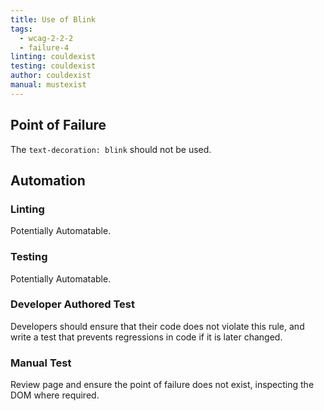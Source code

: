 ```yaml
---
title: Use of Blink
tags:
  - wcag-2-2-2
  - failure-4
linting: couldexist
testing: couldexist
author: couldexist
manual: mustexist
---
```


## Point of Failure
The `text-decoration: blink` should not be used.

## Automation

### Linting
Potentially Automatable.

### Testing
Potentially Automatable.

### Developer Authored Test
Developers should ensure that their code does not violate this rule, and write a test that prevents regressions in code if it is later changed.

### Manual Test
Review page and ensure the point of failure does not exist, inspecting the DOM where required.